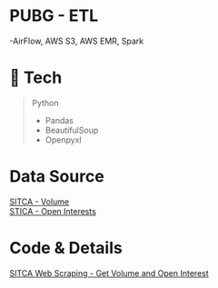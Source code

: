 # PUBG - ETL
-AirFlow, AWS S3, AWS EMR, Spark


# 🚩 Tech
>Python
>- Pandas
>- BeautifulSoup
>- Openpyxl

# Data Source
[SITCA - Volume](https://www.sitca.org.tw/ROC/Industry/IN2610.aspx?pid=IN22603_03) <br>
[STICA - Open Interests](https://www.sitca.org.tw/ROC/Industry/IN2608.aspx?pid=IN22603_01)

# Code & Details
[SITCA Web Scraping - Get Volume and Open Interest](https://nbviewer.jupyter.org/gist/nyeongna/36bbba3da3007547e921015227e50185)
